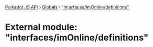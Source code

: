 [Polkadot JS API](../README.md) › [Globals](../globals.md) › ["interfaces/imOnline/definitions"](_interfaces_imonline_definitions_.md)

# External module: "interfaces/imOnline/definitions"


